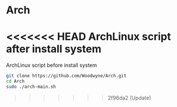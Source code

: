 # Arch
<<<<<<< HEAD
ArchLinux script after install system
=======
ArchLinux script before install system

```bash
git clone https://github.com/Woodwyne/Arch.git
cd Arch
sudo ./arch-main.sh
```


>>>>>>> 2f96da2 (Update)
